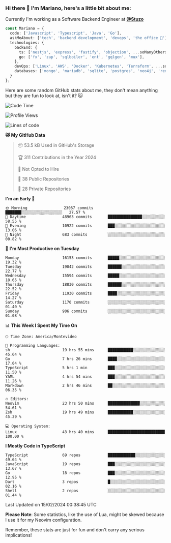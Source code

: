 ### Hi there 👋 I'm Mariano, here's a little bit about me:

Currently I'm working as a Software Backend Engineer at [**@Stuzo**](https://www.stuzo.com/)

```ts
const Mariano = {
  code: ['Javascript', 'Typescript', 'Java', 'Go'],
  askMeAbout: ['tech', 'backend development', 'devops', 'the office 💼'],
  technologies: {
    backEnd: {
      ts: ['nestjs', 'express', 'fastify', 'objection', ...soManyOthersFrameworks],
      go: ['fx', 'zap', 'sqlboiler', 'ent', 'gqlgen', 'mux'],
    },
    devOps: ['Linux', 'AWS', 'Docker', 'Kubernetes', 'Terraform', ...soManyOthersTools],
    databases: ['mongo', 'mariadb', 'sqlite', 'postgres', 'neo4j', 'redis', ...],
  }
};
```

Here are some random GitHub stats about me, they don't mean anything but they are fun to look at, isn't it? 🐱

<!--START_SECTION:waka-->
![Code Time](http://img.shields.io/badge/Code%20Time-1%2C694%20hrs%204%20mins-blue)

![Profile Views](http://img.shields.io/badge/Profile%20Views-2-blue)

![Lines of code](https://img.shields.io/badge/From%20Hello%20World%20I%27ve%20Written-15.6%20million%20lines%20of%20code-blue)

**🐱 My GitHub Data** 

> 📦 53.5 kB Used in GitHub's Storage 
 > 
> 🏆 311 Contributions in the Year 2024
 > 
> 🚫 Not Opted to Hire
 > 
> 📜 38 Public Repositories 
 > 
> 🔑 28 Private Repositories 
 > 
**I'm an Early 🐤** 

```text
🌞 Morning                23057 commits       ███████░░░░░░░░░░░░░░░░░░   27.57 % 
🌆 Daytime                48963 commits       ███████████████░░░░░░░░░░   58.55 % 
🌃 Evening                10922 commits       ███░░░░░░░░░░░░░░░░░░░░░░   13.06 % 
🌙 Night                  683 commits         ░░░░░░░░░░░░░░░░░░░░░░░░░   00.82 % 
```
📅 **I'm Most Productive on Tuesday** 

```text
Monday                   16153 commits       █████░░░░░░░░░░░░░░░░░░░░   19.32 % 
Tuesday                  19042 commits       ██████░░░░░░░░░░░░░░░░░░░   22.77 % 
Wednesday                15594 commits       █████░░░░░░░░░░░░░░░░░░░░   18.65 % 
Thursday                 18830 commits       ██████░░░░░░░░░░░░░░░░░░░   22.52 % 
Friday                   11930 commits       ████░░░░░░░░░░░░░░░░░░░░░   14.27 % 
Saturday                 1170 commits        ░░░░░░░░░░░░░░░░░░░░░░░░░   01.40 % 
Sunday                   906 commits         ░░░░░░░░░░░░░░░░░░░░░░░░░   01.08 % 
```


📊 **This Week I Spent My Time On** 

```text
🕑︎ Time Zone: America/Montevideo

💬 Programming Languages: 
sh                       19 hrs 55 mins      ███████████░░░░░░░░░░░░░░   45.64 % 
Go                       7 hrs 26 mins       ████░░░░░░░░░░░░░░░░░░░░░   17.04 % 
TypeScript               5 hrs 1 min         ███░░░░░░░░░░░░░░░░░░░░░░   11.50 % 
YAML                     4 hrs 54 mins       ███░░░░░░░░░░░░░░░░░░░░░░   11.26 % 
Markdown                 2 hrs 46 mins       ██░░░░░░░░░░░░░░░░░░░░░░░   06.35 % 

🔥 Editors: 
Neovim                   23 hrs 50 mins      ██████████████░░░░░░░░░░░   54.61 % 
Zsh                      19 hrs 49 mins      ███████████░░░░░░░░░░░░░░   45.39 % 

💻 Operating System: 
Linux                    43 hrs 40 mins      █████████████████████████   100.00 % 
```

**I Mostly Code in TypeScript** 

```text
TypeScript               69 repos            ████████████░░░░░░░░░░░░░   49.64 % 
JavaScript               19 repos            ███░░░░░░░░░░░░░░░░░░░░░░   13.67 % 
Go                       18 repos            ███░░░░░░░░░░░░░░░░░░░░░░   12.95 % 
Dart                     3 repos             █░░░░░░░░░░░░░░░░░░░░░░░░   02.16 % 
Shell                    2 repos             ░░░░░░░░░░░░░░░░░░░░░░░░░   01.44 % 
```




 Last Updated on 15/02/2024 00:38:45 UTC
<!--END_SECTION:waka-->

**Please Note**: Some statistics, like the use of Lua, might be skewed because I use it for my Neovim configuration.

Remember, these stats are just for fun and don't carry any serious implications!
